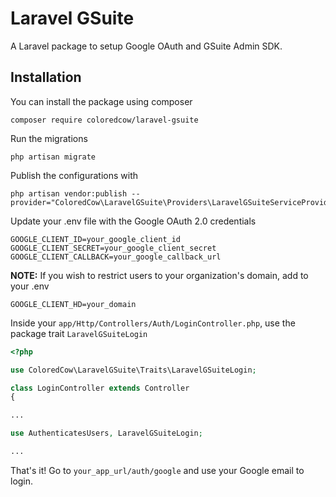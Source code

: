 # Laravel GSuite
A Laravel package to setup Google OAuth and GSuite Admin SDK.

## Installation
You can install the package using composer
```
composer require coloredcow/laravel-gsuite
```

Run the migrations
```
php artisan migrate
```

Publish the configurations with
```
php artisan vendor:publish --provider="ColoredCow\LaravelGSuite\Providers\LaravelGSuiteServiceProvider"
```

Update your .env file with the Google OAuth 2.0 credentials
```
GOOGLE_CLIENT_ID=your_google_client_id
GOOGLE_CLIENT_SECRET=your_google_client_secret
GOOGLE_CLIENT_CALLBACK=your_google_callback_url
```

**NOTE:** If you wish to restrict users to your organization's domain, add to your .env
```
GOOGLE_CLIENT_HD=your_domain
```

Inside your `app/Http/Controllers/Auth/LoginController.php`, use the package trait `LaravelGSuiteLogin`
```php
<?php

use ColoredCow\LaravelGSuite\Traits\LaravelGSuiteLogin;

class LoginController extends Controller
{

...

use AuthenticatesUsers, LaravelGSuiteLogin;

...
```

That's it! Go to `your_app_url/auth/google` and use your Google email to login.
